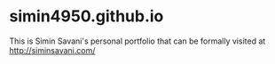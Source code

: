 # simin4950.github.io

This is Simin Savani's personal portfolio that can be formally visited at http://siminsavani.com/
